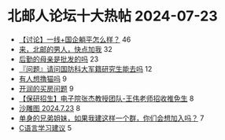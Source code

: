 # 北邮人论坛十大热帖 2024-07-23

- [【讨论】一线+国企躺平怎么样？](https://bbs.byr.cn/article/WorkLife/1217699) 46
- [来，北邮的男人，快点加我](https://bbs.byr.cn/article/Feeling/3208609) 32
- [后勤的母亲是批发的吗](https://bbs.byr.cn/article/Talking/6422532) 23
- [『问题』请问国防科大军籍研究生能去吗](https://bbs.byr.cn/article/Job/2214667) 12
- [有人想撸猫吗](https://bbs.byr.cn/article/Pet/157777) 9
- [开润的买房问题](https://bbs.byr.cn/article/GoAbroad/398153) 9
- [【保研招生】电子院张杰教授团队-王伟老师招收推免生](https://bbs.byr.cn/article/AimGraduate/1230538) 8
- [沙雕图 2024.7.23](https://bbs.byr.cn/article/Joke/731707) 8
- [单身的兄弟姐妹，如果我建这样一个群，你们会想加入吗？](https://bbs.byr.cn/article/Friends/2054534) 7
- [C语言学习建议](https://bbs.byr.cn/article/CPP/102988) 5


